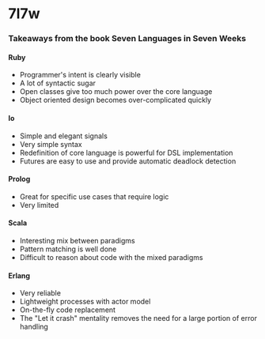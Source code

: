 # 7l7w

### Takeaways from the book Seven Languages in Seven Weeks

#### Ruby
- Programmer's intent is clearly visible
- A lot of syntactic sugar
- Open classes give too much power over the core language
- Object oriented design becomes over-complicated quickly

#### Io
- Simple and elegant signals
- Very simple syntax
- Redefinition of core language is powerful for DSL implementation
- Futures are easy to use and provide automatic deadlock detection

#### Prolog
- Great for specific use cases that require logic
- Very limited

#### Scala
- Interesting mix between paradigms
- Pattern matching is well done
- Difficult to reason about code with the mixed paradigms

#### Erlang
- Very reliable
- Lightweight processes with actor model
- On-the-fly code replacement
- The "Let it crash" mentality removes the need for a large portion of error handling
